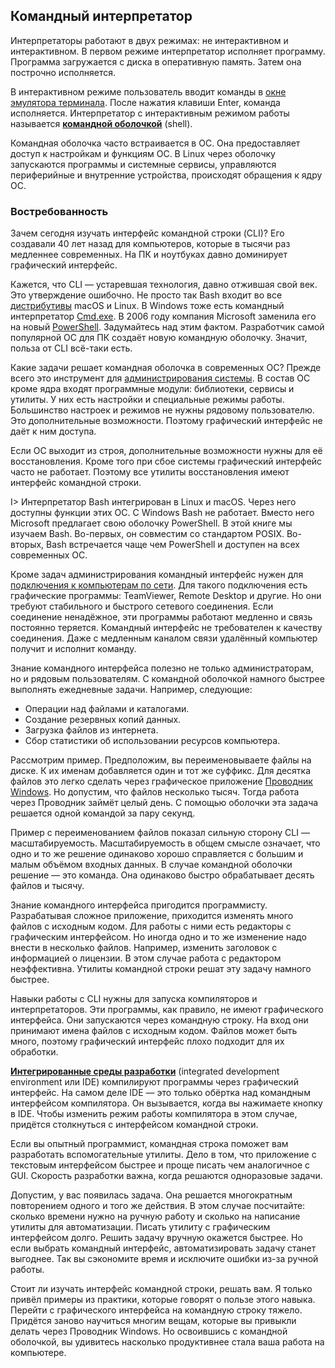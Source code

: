 ## Командный интерпретатор

Интерпретаторы работают в двух режимах: не интерактивном и интерактивном. В первом режиме интерпретатор исполняет программу. Программа загружается с диска в оперативную память. Затем она построчно исполняется.

В интерактивном режиме пользователь вводит команды в [окне эмулятора терминала](https://ru.wikibooks.org/wiki/Введение_в_администрирование_UNIX/Командная_строка_UNIX#Терминал_и_командная_строка). После нажатия клавиши Enter, команда исполняется. Интерпретатор с интерактивным режимом работы называется [**командной оболочкой**](https://ru.wikipedia.org/wiki/Интерпретатор_командной_строки) (shell).

Командная оболочка часто встраивается в ОС. Она предоставляет доступ к настройкам и функциям ОС. В Linux через оболочку запускаются программы и системные сервисы, управляются периферийные и внутренние устройства, происходят обращения к ядру ОС.

### Востребованность

Зачем сегодня изучать интерфейс командной строки (CLI)? Его создавали 40 лет назад для компьютеров, которые в тысячи раз медленнее современных. На ПК и ноутбуках давно доминирует графический интерфейс.

Кажется, что CLI — устаревшая технология, давно отжившая свой век. Это утверждение ошибочно. Не просто так Bash входит во все [дистрибутивы](https://ru.wikipedia.org/wiki/Дистрибутив_операционной_системы) macOS и Linux. В Windows тоже есть командный интерпретатор [Cmd.exe](https://ru.wikipedia.org/wiki/Cmd.exe). В 2006 году компания Microsoft заменила его на новый [PowerShell](https://ru.wikipedia.org/wiki/PowerShell). Задумайтесь над этим фактом. Разработчик самой популярной ОС для ПК создаёт новую командную оболочку. Значит, польза от CLI всё-таки есть.

Какие задачи решает командная оболочка в современных ОС? Прежде всего это инструмент для [администрирования системы](https://ru.wikipedia.org/wiki/Системный_администратор). В состав ОС кроме ядра входят программные модули: библиотеки, сервисы и утилиты. У них есть настройки и специальные режимы работы. Большинство настроек и режимов не нужны рядовому пользователю. Это дополнительные возможности. Поэтому графический интерфейс не даёт к ним доступа.

Если ОС выходит из строя, дополнительные возможности нужны для её восстановления. Кроме того при сбое системы графический интерфейс часто не работает. Поэтому все утилиты восстановления имеют интерфейс командной строки.

I> Интерпретатор Bash интегрирован в Linux и macOS. Через него доступны функции этих ОС. С Windows Bash не работает. Вместо него Microsoft предлагает свою оболочку PowerShell. В этой книге мы изучаем Bash. Во-первых, он совместим со стандартом POSIX. Во-вторых, Bash встречается чаще чем PowerShell и доступен на всех современных ОС.

Кроме задач администрирования командный интерфейс нужен для [подключения к компьютерам по сети](https://ru.wikipedia.org/wiki/Программы_удалённого_администрирования). Для такого подключения есть графические программы: TeamViewer, Remote Desktop и другие. Но они требуют стабильного и быстрого сетевого соединения. Если соединение ненадёжное, эти программы работают медленно и связь постоянно теряется. Командный интерфейс не требователен к качеству соединения. Даже с медленным каналом связи удалённый компьютер получит и исполнит команду.

Знание командного интерфейса полезно не только администраторам, но и рядовым пользователям. С командной оболочкой намного быстрее выполнять ежедневные задачи. Например, следующие:

* Операции над файлами и каталогами.
* Создание резервных копий данных.
* Загрузка файлов из интернета.
* Сбор статистики об использовании ресурсов компьютера.

Рассмотрим пример. Предположим, вы переименовываете файлы на диске. К их именам добавляется один и тот же суффикс. Для десятка файлов это легко сделать через графическое приложение [Проводник Windows](https://ru.wikipedia.org/wiki/Проводник_Windows). Но допустим, что файлов несколько тысяч. Тогда работа через Проводник займёт целый день. С помощью оболочки эта задача решается одной командой за пару секунд.

Пример с переименованием файлов показал сильную сторону CLI — масштабируемость. Масштабируемость в общем смысле означает, что одно и то же решение одинаково хорошо справляется с большим и малым объёмом входных данных. В случае командной оболочки решение — это команда. Она одинаково быстро обрабатывает десять файлов и тысячу.

Знание командного интерфейса пригодится программисту. Разрабатывая сложное приложение, приходится изменять много файлов с исходным кодом. Для работы с ними есть редакторы с графическим интерфейсом. Но иногда одно и то же изменение надо внести в несколько файлов. Например, изменить заголовок с информацией о лицензии. В этом случае работа с редактором неэффективна. Утилиты командной строки решат эту задачу намного быстрее.

Навыки работы с CLI нужны для запуска компиляторов и интерпретаторов. Эти программы, как правило, не имеют графического интерфейса. Они запускаются через командную строку. На вход они принимают имена файлов с исходным кодом. Файлов может быть много, поэтому графический интерфейс плохо подходит для их обработки.

[**Интегрированные среды разработки**](https://ru.wikipedia.org/wiki/Интегрированная_среда_разработки) (integrated development environment или IDE) компилируют программы через графический интерфейс. На самом деле IDE — это только обёртка над командным интерфейсом компилятора. Он вызывается, когда вы нажимаете кнопку в IDE. Чтобы изменить режим работы компилятора в этом случае, придётся столкнуться с интерфейсом командной строки.

Если вы опытный программист, командная строка поможет вам разработать вспомогательные утилиты. Дело в том, что приложение с текстовым интерфейсом быстрее и проще писать чем аналогичное с GUI. Скорость разработки важна, когда решаются одноразовые задачи.

Допустим, у вас появилась задача. Она решается многократным повторением одного и того же действия. В этом случае посчитайте: сколько времени нужно на ручную работу и сколько на написание утилиты для автоматизации. Писать утилиту с графическим интерфейсом долго. Решить задачу вручную окажется быстрее. Но если выбрать командный интерфейс, автоматизировать задачу станет выгоднее. Так вы сэкономите время и исключите ошибки из-за ручной работы.

Стоит ли изучать интерфейс командной строки, решать вам. Я только привёл примеры из практики, которые говорят о пользе этого навыка. Перейти с графического интерфейса на командную строку тяжело. Придётся заново научиться многим вещам, которые вы привыкли делать через Проводник Windows. Но освоившись с командной оболочкой, вы удивитесь насколько продуктивнее стала ваша работа на компьютере.